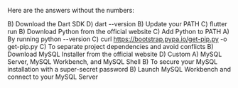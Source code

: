 Here are the answers without the numbers:

 B) Download the Dart SDK
 D) dart --version
 B) Update your PATH
 C) flutter run
 B) Download Python from the official website
 C) Add Python to PATH
 A) By running python --version
 C) curl https://bootstrap.pypa.io/get-pip.py -o get-pip.py
 C) To separate project dependencies and avoid conflicts
 B) Download MySQL Installer from the official website
 D) Custom
 A) MySQL Server, MySQL Workbench, and MySQL Shell
 B) To secure your MySQL installation with a super-secret password
 B) Launch MySQL Workbench and connect to your MySQL Server